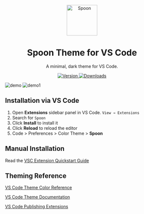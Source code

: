 <p align="center">
  <img alt="Spoon" src="https://user-images.githubusercontent.com/28982255/61381211-5a18a180-a8c8-11e9-82af-f5e4ac935824.png" width="100" />
</p>
<h1 align="center">
  Spoon Theme for VS Code
</h1>
<p align="center">
  A minimal, dark theme for VS Code.
</p>
<p align="center">
  <a href="https://marketplace.visualstudio.com/items?itemName=ayanbag.spoon-vscode">
    <img alt="Version" src="https://vsmarketplacebadge.apphb.com/version/ayanbag.spoon-vscode.svg" />
  </a>
  <a href="https://marketplace.visualstudio.com/items?itemName=ayanbag.spoon-vscode">
    <img alt="Downloads" src="https://vsmarketplacebadge.apphb.com/downloads/ayanbag.spoon-vscode.svg" />
  </a>
</p>

![demo](https://user-images.githubusercontent.com/28982255/61381159-44a37780-a8c8-11e9-954b-10f19aee0c40.png)
![demo1](https://user-images.githubusercontent.com/28982255/61384914-2ab96300-a8cf-11e9-8463-c9f1f3125062.png)


## Installation via VS Code

1.  Open **Extensions** sidebar panel in VS Code. `View → Extensions`
2.  Search for `Spoon`
3.  Click **Install** to install it
4.  Click **Reload** to reload the editor
5.  Code > Preferences > Color Theme > **Spoon**

## Manual Installation

Read the [VSC Extension Quickstart Guide](https://github.com/ayanbag/spoon-vscode/blob/master/vsc-extension-quickstart.md)




## Theming Reference

[VS Code Theme Color Reference](https://code.visualstudio.com/docs/getstarted/theme-color-reference)

[VS Code Theme Documentation](https://code.visualstudio.com/docs/extensions/themes-snippets-colorizers)

[VS Code Publishing Extensions](https://code.visualstudio.com/docs/extensions/publish-extension)



